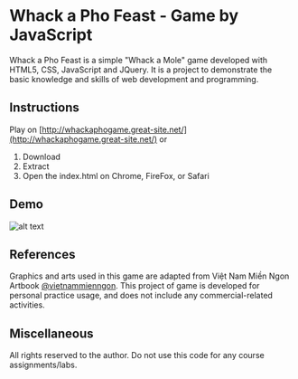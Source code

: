 # Whack a Pho Feast - Game by JavaScript
Whack a Pho Feast is a simple "Whack a Mole" game developed with HTML5, CSS, JavaScript and JQuery. It is a project to demonstrate the basic knowledge and skills of web development and programming. 

## Instructions
Play on [http://whackaphogame.great-site.net/](http://whackaphogame.great-site.net/) or
1. Download
2. Extract
3. Open the index.html on Chrome, FireFox, or Safari

## Demo 
![alt text](https://github.com/lavinotan/whack_a_pho_feast/blob/8d540508be942b04247086f9d17d65d40682546b/whack_a_pho_demo.gif "Game demo")

## References
Graphics and arts used in this game are adapted from Việt Nam Miền Ngon Artbook [@vietnammienngon](https://www.facebook.com/vietnammienngon). This project of game is developed for personal practice usage, and does not include any commercial-related activities. 

## Miscellaneous
All rights reserved to the author. Do not use this code for any course assignments/labs.


